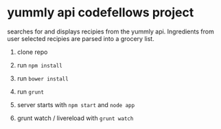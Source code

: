 yummly api codefellows project
==============================

searches for and displays recipies from the yummly api.  Ingredients from user selected recipies are parsed into a grocery list.

1. clone repo
2. run ```npm install```
3. run ```bower install```
4. run ```grunt```

5. server starts with ```npm start``` and ```node app```

6. grunt watch / livereload with ```grunt watch```